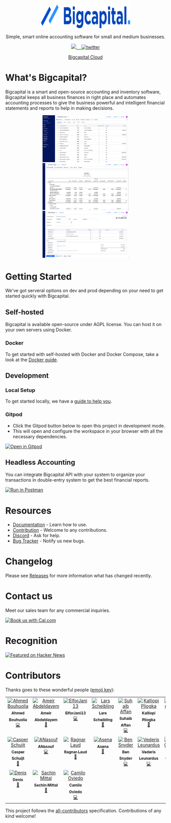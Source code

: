 <p align="center">
  <p align="center">
    <a href="https://bigcapital.app" target="_blank">
      <img src="https://raw.githubusercontent.com/abouolia/blog/main/public/bigcapital.svg" alt="Bigcapital" width="280" height="75">
    </a>
  </p>
  <p align="center">
    Simple, smart online accounting software for small and medium businesses.
  </p>

  <p align="center">
    <a href="https://github.com/bigcapitalhq/bigcapital/commits/develop">
      <img src="https://img.shields.io/github/commit-activity/m/bigcapitalhq/bigcapital/develop" />
    </a>
    <a href="https://discord.com/invite/c8nPBJafeb">
      <img src="https://img.shields.io/discord/1066514716752625725?label=Discord" alt="" />
    </a>
    <a href="https://github.com/bigcapitalhq/bigcapital/graphs/contributors">
      <img src="https://img.shields.io/github/contributors/bigcapitalhq/bigcapital" alt="" />
    </a>
    <a href="https://github.com/bigcapitalhq/bigcapital/blob/develop/LICENSE">
      <img src="https://img.shields.io/github/license/bigcapitalhq/bigcapital" alt="" />
    </a>
    <a href="https://twitter.com/bigcapitalhq"> 
      <img src="https://img.shields.io/twitter/follow/bigcapitalhq?style=social" alt="twitter" />
    </a>
  </p>

  <p align="center">
    <a href="https://my.bigcapital.app">Bigcapital Cloud</a>
  </p>
</p>

# What's Bigcapital?

Bigcapital is a smart and open-source accounting and inventory software, Bigcapital keeps all business finances in right place and automates accounting processes to give the business powerful and intelligent financial statements and reports to help in making decisions.

<p align="center">
  <img src="https://raw.githubusercontent.com/abouolia/blog/main/public/screenshot-2.png" width="270">
  <img src="https://raw.githubusercontent.com/abouolia/blog/main/public/screenshot-1.png" width="270">
  <img src="https://raw.githubusercontent.com/abouolia/blog/main/public/screenshot-3.png" width="270">
</p>

# Getting Started

We've got serveral options on dev and prod depending on your need to get started quickly with Bigcapital.

## Self-hosted 

Bigcapital is available open-source under AGPL license. You can host it on your own servers using Docker.

### Docker

To get started with self-hosted with Docker and Docker Compose, take a look at the [Docker guide](https://docs.bigcapital.app/deployment/docker).

## Development

### Local Setup

To get started locally, we have a [guide to help you](https://github.com/bigcapitalhq/bigcapital/blob/develop/CONTRIBUTING.md).

### Gitpod

- Click the Gitpod button below to open this project in development mode.
- This will open and configure the workspace in your browser with all the necessary dependencies.

[![Open in Gitpod](https://gitpod.io/button/open-in-gitpod.svg)](https://gitpod.io/new/#https://github.com/bigcapitalhq/bigcapital)

## Headless Accounting

You can integrate Bigcapital API with your system to organize your transactions in double-entry system to get the best financial reports.

[![Run in Postman](https://run.pstmn.io/button.svg)](https://www.postman.com/bigcapital/workspace/bigcapital-api)

# Resources

- [Documentation](https://docs.bigcapital.app/) - Learn how to use.
- [Contribution](https://github.com/bigcapitalhq/bigcapital/blob/develop/CONTRIBUTING.md) - Welcome to any contributions.
- [Discord](https://discord.com/invite/c8nPBJafeb) - Ask for help.
- [Bug Tracker](https://github.com/bigcapitalhq/bigcapital/issues) - Notify us new bugs.

# Changelog

Please see [Releases](https://github.com/bigcapitalhq/bigcapital/releases) for more information what has changed recently.

# Contact us

Meet our sales team for any commercial inquiries.

<a target="_blank" href="https://cal.com/ahmed-bouhuolia-ekk3ph/30min"><img src="https://cal.com/book-with-cal-dark.svg" alt="Book us with Cal.com"></a>

# Recognition

<a href="https://news.ycombinator.com/item?id=36118990">
  <img
    style="width: 250px; height: 54px;" width="250" height="54"
    alt="Featured on Hacker News"
    src="https://hackernews-badge.vercel.app/api?id=36118990"
  />
</a>

# Contributors

Thanks goes to these wonderful people ([emoji key](https://allcontributors.org/docs/en/emoji-key)):

<!-- ALL-CONTRIBUTORS-LIST:START - Do not remove or modify this section -->
<!-- prettier-ignore-start -->
<!-- markdownlint-disable -->
<table>
  <tbody>
    <tr>
      <td align="center" valign="top" width="14.28%"><a href="https://github.com/abouolia"><img src="https://avatars.githubusercontent.com/u/2197422?v=4?s=100" width="100px;" alt="Ahmed Bouhuolia"/><br /><sub><b>Ahmed Bouhuolia</b></sub></a><br /><a href="https://github.com/bigcapitalhq/bigcapital/commits?author=abouolia" title="Code">💻</a></td>
      <td align="center" valign="top" width="14.28%"><a href="http://ameir.net"><img src="https://avatars.githubusercontent.com/u/374330?v=4?s=100" width="100px;" alt="Ameir Abdeldayem"/><br /><sub><b>Ameir Abdeldayem</b></sub></a><br /><a href="https://github.com/bigcapitalhq/bigcapital/issues?q=author%3Aameir" title="Bug reports">🐛</a></td>
      <td align="center" valign="top" width="14.28%"><a href="https://github.com/elforjani13"><img src="https://avatars.githubusercontent.com/u/39470382?v=4?s=100" width="100px;" alt="ElforJani13"/><br /><sub><b>ElforJani13</b></sub></a><br /><a href="https://github.com/bigcapitalhq/bigcapital/commits?author=elforjani13" title="Code">💻</a></td>
      <td align="center" valign="top" width="14.28%"><a href="https://scheibling.se"><img src="https://avatars.githubusercontent.com/u/24367830?v=4?s=100" width="100px;" alt="Lars Scheibling"/><br /><sub><b>Lars Scheibling</b></sub></a><br /><a href="https://github.com/bigcapitalhq/bigcapital/issues?q=author%3Ascheibling" title="Bug reports">🐛</a></td>
      <td align="center" valign="top" width="14.28%"><a href="https://github.com/suhaibaffan"><img src="https://avatars.githubusercontent.com/u/18115937?v=4?s=100" width="100px;" alt="Suhaib Affan"/><br /><sub><b>Suhaib Affan</b></sub></a><br /><a href="https://github.com/bigcapitalhq/bigcapital/commits?author=suhaibaffan" title="Code">💻</a></td>
      <td align="center" valign="top" width="14.28%"><a href="https://github.com/KalliopiPliogka"><img src="https://avatars.githubusercontent.com/u/81677549?v=4?s=100" width="100px;" alt="Kalliopi Pliogka"/><br /><sub><b>Kalliopi Pliogka</b></sub></a><br /><a href="https://github.com/bigcapitalhq/bigcapital/issues?q=author%3AKalliopiPliogka" title="Bug reports">🐛</a></td>
      <td align="center" valign="top" width="14.28%"><a href="https://me.kochie.io"><img src="https://avatars.githubusercontent.com/u/10809884?v=4?s=100" width="100px;" alt="Robert Koch"/><br /><sub><b>Robert Koch</b></sub></a><br /><a href="https://github.com/bigcapitalhq/bigcapital/commits?author=kochie" title="Code">💻</a></td>
    </tr>
    <tr>
      <td align="center" valign="top" width="14.28%"><a href="http://cschuijt.nl"><img src="https://avatars.githubusercontent.com/u/5460015?v=4?s=100" width="100px;" alt="Casper Schuijt"/><br /><sub><b>Casper Schuijt</b></sub></a><br /><a href="https://github.com/bigcapitalhq/bigcapital/issues?q=author%3Acschuijt" title="Bug reports">🐛</a></td>
      <td align="center" valign="top" width="14.28%"><a href="https://github.com/ANasouf"><img src="https://avatars.githubusercontent.com/u/19536487?v=4?s=100" width="100px;" alt="ANasouf"/><br /><sub><b>ANasouf</b></sub></a><br /><a href="https://github.com/bigcapitalhq/bigcapital/commits?author=ANasouf" title="Code">💻</a></td>
      <td align="center" valign="top" width="14.28%"><a href="https://ragnarlaud.dev"><img src="https://avatars.githubusercontent.com/u/3042904?v=4?s=100" width="100px;" alt="Ragnar Laud"/><br /><sub><b>Ragnar Laud</b></sub></a><br /><a href="https://github.com/bigcapitalhq/bigcapital/issues?q=author%3Axprnio" title="Bug reports">🐛</a></td>
      <td align="center" valign="top" width="14.28%"><a href="https://github.com/asenawritescode"><img src="https://avatars.githubusercontent.com/u/67445192?v=4?s=100" width="100px;" alt="Asena"/><br /><sub><b>Asena</b></sub></a><br /><a href="https://github.com/bigcapitalhq/bigcapital/issues?q=author%3Aasenawritescode" title="Bug reports">🐛</a></td>
      <td align="center" valign="top" width="14.28%"><a href="https://snyder.tech"><img src="https://avatars.githubusercontent.com/u/707567?v=4?s=100" width="100px;" alt="Ben Snyder"/><br /><sub><b>Ben Snyder</b></sub></a><br /><a href="https://github.com/bigcapitalhq/bigcapital/commits?author=benpsnyder" title="Code">💻</a></td>
      <td align="center" valign="top" width="14.28%"><a href="http://vederis.id"><img src="https://avatars.githubusercontent.com/u/13505006?v=4?s=100" width="100px;" alt="Vederis Leunardus"/><br /><sub><b>Vederis Leunardus</b></sub></a><br /><a href="https://github.com/bigcapitalhq/bigcapital/commits?author=cloudsbird" title="Code">💻</a></td>
      <td align="center" valign="top" width="14.28%"><a href="http://www.pivoten.com"><img src="https://avatars.githubusercontent.com/u/104120598?v=4?s=100" width="100px;" alt="Chris Cantrell"/><br /><sub><b>Chris Cantrell</b></sub></a><br /><a href="https://github.com/bigcapitalhq/bigcapital/issues?q=author%3Accantrell72" title="Bug reports">🐛</a></td>
    </tr>
    <tr>
      <td align="center" valign="top" width="14.28%"><a href="https://github.com/oleynikd"><img src="https://avatars.githubusercontent.com/u/3976868?v=4?s=100" width="100px;" alt="Denis"/><br /><sub><b>Denis</b></sub></a><br /><a href="https://github.com/bigcapitalhq/bigcapital/issues?q=author%3Aoleynikd" title="Bug reports">🐛</a></td>
      <td align="center" valign="top" width="14.28%"><a href="https://myself.vercel.app/"><img src="https://avatars.githubusercontent.com/u/42431274?v=4?s=100" width="100px;" alt="Sachin Mittal"/><br /><sub><b>Sachin Mittal</b></sub></a><br /><a href="https://github.com/bigcapitalhq/bigcapital/issues?q=author%3Amittalsam98" title="Bug reports">🐛</a></td>
      <td align="center" valign="top" width="14.28%"><a href="https://www.camilooviedo.com/"><img src="https://avatars.githubusercontent.com/u/64604272?v=4?s=100" width="100px;" alt="Camilo Oviedo"/><br /><sub><b>Camilo Oviedo</b></sub></a><br /><a href="https://github.com/bigcapitalhq/bigcapital/commits?author=Champetaman" title="Code">💻</a></td>
    </tr>
  </tbody>
</table>

<!-- markdownlint-restore -->
<!-- prettier-ignore-end -->

<!-- ALL-CONTRIBUTORS-LIST:END -->

This project follows the [all-contributors](https://github.com/all-contributors/all-contributors) specification. Contributions of any kind welcome!
